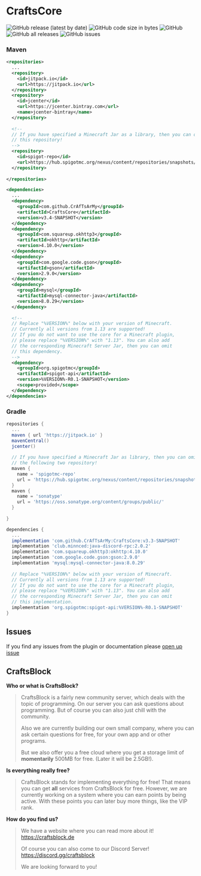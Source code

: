 # CraftsCore
![GitHub release (latest by date)](https://img.shields.io/github/v/release/CrAfTsArMy/CraftsCore)
![GitHub code size in bytes](https://img.shields.io/github/languages/code-size/CrAfTsArMy/CraftsCore)
![GitHub](https://img.shields.io/github/license/CrAfTsArMy/CraftsCore)
![GitHub all releases](https://img.shields.io/github/downloads/CrAfTsArMy/CraftsCore/total)
![GitHub issues](https://img.shields.io/github/issues-raw/CrAfTsArMy/CraftsCore)

### Maven
```xml
<repositories>
  ...
  <repository>
    <id>jitpack.io</id>
    <url>https://jitpack.io</url>
  </repository>
  <repository> 
    <id>jcenter</id>
    <url>https://jcenter.bintray.com</url>
    <name>jcenter-bintray</name>
  </repository>
  
  <!--
  // If you have specified a Minecraft Jar as a library, then you can omit
  // this repository!
  -->
  <repository>
    <id>spigot-repo</id>
    <url>https://hub.spigotmc.org/nexus/content/repositories/snapshots/</url>
  </repository>
  
</repositories>
```
```xml
<dependencies>
  ...
  <dependency>
    <groupId>com.github.CrAfTsArMy</groupId>
    <artifactId>CraftsCore</artifactId>
    <version>v3.4-SNAPSHOT</version>
  </dependency>
  <dependency>
    <groupId>com.squareup.okhttp3</groupId>
    <artifactId>okhttp</artifactId>
    <version>4.10.0</version>
  </dependency>
  <dependency>
    <groupId>com.google.code.gson</groupId>
    <artifactId>gson</artifactId>
    <version>2.9.0</version>
  </dependency>
  <dependency>
    <groupId>mysql</groupId>
    <artifactId>mysql-connector-java</artifactId>
    <version>8.0.29</version>
  </dependency>
  
  <!--
  // Replace "%VERSION%" below with your version of Minecraft.
  // Currently all versions from 1.13 are supported!
  // If you do not want to use the core for a Minecraft plugin,
  // please replace "%VERSION%" with "1.13". You can also add 
  // the corresponding Minecraft Server Jar, then you can omit 
  // this dependency.
  -->
  <dependency>
    <groupId>org.spigotmc</groupId>
    <artifactId>spigot-api</artifactId>
    <version>%VERSION%-R0.1-SNAPSHOT</version>
    <scope>provided</scope>
  </dependency>
</dependencies>
```

### Gradle
```gradle
repositories {
  ...
  maven { url 'https://jitpack.io' }
  mavenCentral()
  jcenter()
  
  // If you have specified a Minecraft Jar as library, then you can omit
  // the following two repository!
  maven {
    name = 'spigotmc-repo'
    url = 'https://hub.spigotmc.org/nexus/content/repositories/snapshots/'
  }
  maven {
    name = 'sonatype'
    url = 'https://oss.sonatype.org/content/groups/public/'
  }
    
}
```
```gradle
dependencies {
  ...
  implementation 'com.github.CrAfTsArMy:CraftsCore:v3.3-SNAPSHOT'
  implementation 'club.minnced:java-discord-rpc:2.0.2'
  implementation 'com.squareup.okhttp3:okhttp:4.10.0'
  implementation 'com.google.code.gson:gson:2.9.0'
  implementation 'mysql:mysql-connector-java:8.0.29'
  
  // Replace "%VERSION%" below with your version of Minecraft.
  // Currently all versions from 1.13 are supported!
  // If you do not want to use the core for a Minecraft plugin,
  // please replace "%VERSION%" with "1.13". You can also add 
  // the corresponding Minecraft Server Jar, then you can omit 
  // this implementation.
  implementation 'org.spigotmc:spigot-api:%VERSION%-R0.1-SNAPSHOT'
}
```

## Issues
If you find any issues from the plugin or documentation please [open up issue](https://github.com/CrAfTsArMy/CraftsCore/issues)

## CraftsBlock
**Who or what is CraftsBlock?**
> CraftsBlock is a fairly new community server, which deals with the topic of programming. On our server you can ask questions about programming. But of course you can also just chill with the community.
>
> Also we are currently building our own small company, where you can ask certain questions for free, for your own app and or other programs.
>
> But we also offer you a free cloud where you get a storage limit of **momentarily** 500MB for free. (Later it will be 2.5GB!).

**Is everything really free?**
> CraftsBlock stands for implementing everything for free! That means you can get **all** services from CraftsBlock for free. However, we are currently working on a system where you can earn points by being active. With these points you can later buy more things, like the VIP rank.

**How do you find us?**
> We have a website where you can read more about it! https://craftsblock.de
>
> Of course you can also come to our Discord Server! https://discord.gg/craftsblock
>
> We are looking forward to you!
